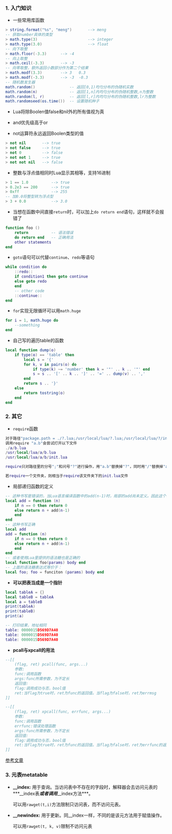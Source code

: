 ### 1. 入门知识

- 一些常用库函数

```lua
> string.format("%s", "meng")		--> meng
-- 获取number具体的类型
> math.type(3)						--> integer
> math.type(3.0)					--> float
-- 向下取整
> math.floor(-3.3)		--> -4
-- 向上取整
> math.ceil(-3.3)		--> -3			
-- 向零取整，额外返回小数部分作为第二个结果
> math.modf(3.3)		--> 3	0.3
> math.modf(-3.3)		--> -3	-0.3
-- 随机数发生器
math.random()				-- 返回[0,1)均匀分布的伪随机实数
math.random(n)				-- 返回[1,n]内均匀分布的伪随机整数,n为整数
math.random(l, r)			-- 返回[l,r]内均匀分布的伪随机整数,lr为整数
math.randomseed(os.time())	-- 设置随机种子
```

- Lua将除Boolen值false和nil外的所有值视为真

- and优先级高于or

- not运算符永远返回Boolen类型的值


```lua
> not nil 		--> true
> not false 	--> true
> not 0			--> false
> not not 1 	--> true
> not not nil 	--> false
```

- 整数与浮点值相同时Lua显示其相等，支持16进制


```lua
> 1 == 1.0			--> true
> 0.2e3 == 200		--> true
> 0xff				--> 255
-- 加0.0将整型转为浮点型
> 3 + 0.0			--> 3.0
```

- 当想在函数中间直接`return`时，可以加上`do return end`语句，这样就不会报错了

```lua
function foo ()
    return			-- 语法错误
    do return end	-- 正确用法
    other statements
end
```

- `goto`语句可以代替`continue`、`redo`等语句

```lua
while condition do
    ::redo::
    if condition1 then goto continue
    else goto redo 
    end
    -- other code
    ::continue::
end
```

- `for`实现无限循环可以用`math.huge`

```lua
for i = 1, math.huge do
	--something
end
```

- 自己写的遍历table的函数

```lua
local function dump(o)
	if type(o) == 'table' then
		local s = '{'
		for k, v in pairs(o) do
			if type(k) ~= 'number' then k = '"' .. k .. '"' end
			s = s .. '[' .. k .. ']' .. '=' .. dump(v) .. ','
		end
		return s .. '}'
	else
		return tostring(o)
	end
end
```

### 2. 其它

- `require`函数

```lua
对于路径"package.path = ./?.lua;/usr/local/lua/?.lua;/usr/local/lua/?/init.lua"
调用require "a.b"会尝试打开以下文件
./a/b.lua
/usr/local/lua/a/b.lua
/usr/local/lua/a/b/init.lua

require只对路径里的分号";"和问号"?"进行操作，用"a.b"替换掉"?"，同时用"/"替换掉"a.b"里的"."，然后在处理过后的路径里寻找该文件

若require一个文件夹，则相当于require该文件夹下的init.lua文件
```

- 局部递归函数的定义

```lua
-- 这种书写是错误的，当Lua语言编译函数中的add(n-1)时，局部的add尚未定义。因此这个表达式会尝试调用全局的add函数
local add = function (n)
    if n == 0 then return 0
    else return n + add(n-1)
    end
end
-- 这种书写正确
local add
add = function (n)
    if n == 0 then return 0
    else return n + add(n-1)
    end
end
-- 或者使用Lua里提供的语法糖也是正确的
local function foo(params) body end
-- 上面的语法糖表达式等价于：
local foo; foo = funciton (params) body end
```

- **可以把表当成是一个指针**

```lua
local tableA = {}
local tableB = tableA
local a = tableB
print(tableA)
print(tableB)
print(a)

-- 打印结果，地址相同
table: 0000015D569D7A40
table: 0000015D569D7A40
table: 0000015D569D7A40
```

- **pcall与xpcall的用法**

```lua
--[[
    (flag, ret) pcall(func, args...)
    参数:
    func:调用函数
    args:func所需参数，为不定长
    返回值:
    flag:调用成功与否，bool值
    ret:当flag为true时，ret为func的返回值。当flag为false时，ret为errmsg
]]

--[[
    (flag, ret) xpcall(func, errfunc, args...)
    参数:
    func:调用函数
    errfunc:错误处理函数
    args:func所需参数，为不定长
    返回值:
    flag:调用成功与否，bool值
    ret:当flag为true时，ret为func的返回值。当flag为false时，ret为errfunc的返回值
]]

```

[参考文章](https://blog.csdn.net/bleachpingzi/article/details/118445859?spm=1001.2101.3001.6661.1&utm_medium=distribute.pc_relevant_t0.none-task-blog-2%7Edefault%7EOPENSEARCH%7ERate-1-118445859-blog-121930545.pc_relevant_3mothn_strategy_recovery&depth_1-utm_source=distribute.pc_relevant_t0.none-task-blog-2%7Edefault%7EOPENSEARCH%7ERate-1-118445859-blog-121930545.pc_relevant_3mothn_strategy_recovery&utm_relevant_index=1)

### 3. 元表metatable

- **\_\_index:** 用于查询。当访问表中不存在的字段时，解释器会去访问元表的***\_\_index表***或者调用***\_\_index方法***。

  可以用`rawget(t,i)`方法限制只访问表，而不访问元表。

- **\_\_newindex:** 用于更新。同\_\_index一样，不同的是该元方法用于赋值操作。

  可以用`rawget(t, k, v)`限制不访问元表
